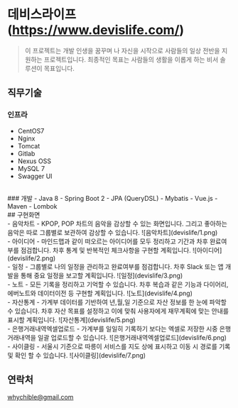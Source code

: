 # 데비스라이프 (https://www.devislife.com/)
> 이 프로젝트는 개발 인생을 꿈꾸며 나 자신을 시작으로 사람들의 일상 전반을 지원하는 프로젝트입니다.
> 최종적인 목표는 사람들의 생활을 이롭게 하는 비서 솔루션이 목표입니다.

## 직무기술
### 인프라
- CentOS7
- Nginx
- Tomcat
- Gitlab
- Nexus OSS
- MySQL 7
- Swagger UI
<br/>
### 개발
- Java 8
- Spring Boot 2
- JPA (QueryDSL)
- Mybatis
- Vue.js
- Maven
- Lombok
<br/>
## 구현화면
<br/>
- 음악차트 - KPOP, POP 차트의 음악을 감상할 수 있는 화면입니다. 그리고 좋아하는 음악은 따로 그룹별로 보관하여 감상할 수 있습니다.
![음악차트](devislife/1.png)
<br/>
- 아이디어 - 마인드맵과 같이 떠오르는 아이디어를 모두 정리하고 기간과 차후 완료여부를 점검합니다. 차후 통계 및 반복적인 체크사항을 구현할 계획입니다.
![아이디어](devislife/2.png)
<br/>
- 일정 - 그룹별로 나의 일정을 관리하고 완료여부를 점검합니다. 차후 Slack 또는 앱 개발을 통해 중요 일정을 보고할 계획입니다.
![일정](devislife/3.png)
<br/>
- 노트 - 모든 기록을 정리하고 기억할 수 있습니다. 차후 복습과 같은 기능과 다이어리, 에버노트와 데이터이전 등 구현할 계획입니다.
![노트](devislife/4.png)
<br/>
- 자산통계 - 가계부 데이터를 기반하여 년,월,일 기준으로 자산 정보를 한 눈에 파악할 수 있습니다. 차후 자산 목표를 설정하고 이에 맞춰 사용자에게 재무계획에 맞는 안내를 표시할 계획입니다.
![자산통계](devislife/5.png)
<br/>
- 은행거래내역엑셀업로드 - 가계부를 일일히 기록하기 보다는 엑셀로 저장한 시중 은행 거래내역을 일괄 업로드할 수 있습니다.
![은행거래내역엑셀업로드](devislife/6.png)
<br/>
- 사이클링 - 서울시 기준으로 따릉이 서비스를 지도 상에 표시하고 이동 시 경로를 기록 및 확인 할 수 있습니다.
![사이클링](devislife/7.png)
<br/>

## 연락처
whychible@gmail.com
